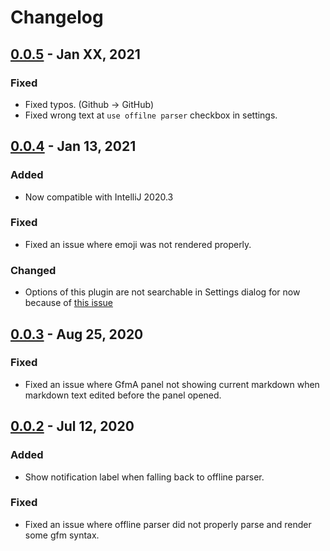 # Changelog

## [0.0.5] - Jan XX, 2021
### Fixed
- Fixed typos. (Github -> GitHub)
- Fixed wrong text at `use offilne parser` checkbox in settings.

## [0.0.4] - Jan 13, 2021
### Added
- Now compatible with IntelliJ 2020.3

### Fixed
- Fixed an issue where emoji was not rendered properly.

### Changed
- Options of this plugin are not searchable in Settings dialog for now  
  because of [this issue](https://youtrack.jetbrains.com/issue/KTIJ-782)

## [0.0.3] - Aug 25, 2020
### Fixed
- Fixed an issue where GfmA panel not showing current markdown when markdown text edited before the panel opened.

## [0.0.2] - Jul 12, 2020
### Added
- Show notification label when falling back to offline parser.
### Fixed
- Fixed an issue where offline parser did not properly parse and render some gfm syntax.

[0.0.5]: https://github.com/Hinaser/gfm-advanced/releases/tag/v0.0.5
[0.0.4]: https://github.com/Hinaser/gfm-advanced/releases/tag/v0.0.4
[0.0.3]: https://github.com/Hinaser/gfm-advanced/releases/tag/v0.0.3
[0.0.2]: https://github.com/Hinaser/gfm-advanced/releases/tag/v0.0.2